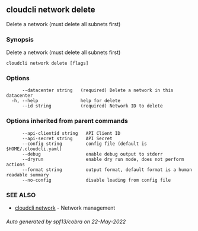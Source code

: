 ## cloudcli network delete

Delete a network (must delete all subnets first)

### Synopsis

Delete a network (must delete all subnets first)

```
cloudcli network delete [flags]
```

### Options

```
      --datacenter string   (required) Delete a network in this datacenter
  -h, --help                help for delete
      --id string           (required) Network ID to delete
```

### Options inherited from parent commands

```
      --api-clientid string   API Client ID
      --api-secret string     API Secret
      --config string         config file (default is $HOME/.cloudcli.yaml)
      --debug                 enable debug output to stderr
      --dryrun                enable dry run mode, does not perform actions
      --format string         output format, default format is a human readable summary
      --no-config             disable loading from config file
```

### SEE ALSO

* [cloudcli network](cloudcli_network.md)	 - Network management

###### Auto generated by spf13/cobra on 22-May-2022
